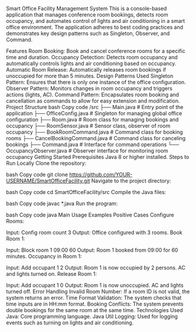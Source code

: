 Smart Office Facility Management System
This is a console-based application that manages conference room bookings, detects room occupancy, and automates control of lights and air conditioning in a smart office environment. The application adheres to best coding practices and demonstrates key design patterns such as Singleton, Observer, and Command.

Features
Room Booking: Book and cancel conference rooms for a specific time and duration.
Occupancy Detection: Detects room occupancy and automatically controls lights and air conditioning based on occupancy.
Automatic Room Release: Automatically releases room bookings if unoccupied for more than 5 minutes.
Design Patterns Used
Singleton Pattern: Ensures that there is only one instance of the office configuration.
Observer Pattern: Monitors changes in room occupancy and triggers actions (lights, AC).
Command Pattern: Encapsulates room booking and cancellation as commands to allow for easy extension and modification.
Project Structure
bash
Copy code
/src
  ├── Main.java                 # Entry point of the application
  ├── OfficeConfig.java          # Singleton for managing global office configuration
  ├── Room.java                  # Room class for managing bookings and occupancy
  ├── RoomSensor.java            # Sensor class, observer of room occupancy
  ├── BookRoomCommand.java       # Command class for booking rooms
  ├── CancelBookingCommand.java  # Command class for canceling bookings
  ├── Command.java               # Interface for command operations
  └── OccupancyObserver.java     # Observer interface for monitoring room occupancy
Getting Started
Prerequisites
Java 8 or higher installed.
Steps to Run Locally
Clone the repository:

bash
Copy code
git clone https://github.com/YOUR-USERNAME/SmartOfficeFacility.git
Navigate to the project directory:

bash
Copy code
cd SmartOfficeFacility/src
Compile the Java files:

bash
Copy code
javac *.java
Run the program:

bash
Copy code
java Main
Usage Examples
Positive Cases
Configure Rooms:

Input: Config room count 3
Output: Office configured with 3 rooms.
Book Room 1:

Input: Block room 1 09:00 60
Output: Room 1 booked from 09:00 for 60 minutes.
Occupancy in Room 1:

Input: Add occupant 1 2
Output:
Room 1 is now occupied by 2 persons.
AC and lights turned on.
Release Room 1:

Input: Add occupant 1 0
Output:
Room 1 is now unoccupied.
AC and lights turned off.
Error Handling
Invalid Room Number: If a room ID is not valid, the system returns an error.
Time Format Validation: The system checks that time inputs are in HH:mm format.
Booking Conflicts: The system prevents double bookings for the same room at the same time.
Technologies Used
Java: Core programming language.
Java Util Logging: Used for logging events such as turning on lights and air conditioning.
